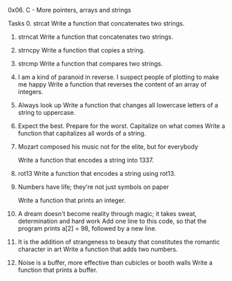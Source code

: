 0x06. C - More pointers, arrays and strings

Tasks
0. strcat
	Write a function that concatenates two strings.
1. strncat
	Write a function that concatenates two strings.
2. strncpy
	Write a function that copies a string.
3. strcmp
	Write a function that compares two strings.
4. I am a kind of paranoid in reverse. I suspect people of plotting to make me happy
	Write a function that reverses the content of an array of integers.
5. Always look up
	Write a function that changes all lowercase letters of a string to uppercase.
6. Expect the best. Prepare for the worst. Capitalize on what comes
	Write a function that capitalizes all words of a string.
7. Mozart composed his music not for the elite, but for everybody

	Write a function that encodes a string into 1337.
8. rot13
	Write a function that encodes a string using rot13.
9. Numbers have life; they're not just symbols on paper

	Write a function that prints an integer.

10. A dream doesn't become reality through magic; it takes sweat, determination and hard work
	Add one line to this code, so that the program prints a[2] = 98, followed by a new line.
11. It is the addition of strangeness to beauty that constitutes the romantic character in art
	Write a function that adds two numbers.
12. Noise is a buffer, more effective than cubicles or booth walls
	Write a function that prints a buffer.
